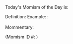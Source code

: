 Today's Momism of the Day is:
<strong><span id="randomMom"></span></strong>

<span id="defLabel">Definition: </span>
<span id="randomDefinition"></span>
<span id="exLabel">Example: : </span>
<em><span id="randomExample"></span></em>
<br><br>
<span id="mommLabel">Mommentary: </span>
<span id="randomMommentary"></span>

<span id="IDLabel">(Momism ID #: </span>
<span id="randomID"></span><span>)</span>

<p></p>
<script> 
var allMomisms = [
{% for each in site.data.momisms %}
 {
  momism: "{{ each.momism }}",
 {% if each.definition %} definition: "{{ each.definition }}", {% endif %}
 {% if each.example %} example: "{{ each.example }}",{% endif %}
 {% if each.mommentary %} mommentary: "{{ each.mommentary }}",{% endif %}
  momism_id: "{{ each.order }}"
},
        {% endfor %} 
];

var randomNum = [
  {% for each in site.data.randday %}
 {
  day: {{ each.day }},
  rand: {{ each.rand }},
},
  {% endfor %}
];

today=new Date()
var randforToday = randomNum[daysIntoYear(today) - 1];

// Making these all into variables to be easier to handle:
var modFinal = allMomisms[randforToday.rand].momism;
var defFinal =  allMomisms[randforToday.rand].definition;
var exFinal = allMomisms[randforToday.rand].example;
var mommFinal = allMomisms[randforToday.rand].mommentary;
var idFinal = allMomisms[randforToday.rand].momism_id;


function daysIntoYear(date){
    return (Date.UTC(date.getFullYear(), date.getMonth(), date.getDate()) - Date.UTC(date.getFullYear(), 0, 0)) / 24 / 60 / 60 / 1000;
}

document.getElementById("randomMom").innerHTML = modFinal;

if (typeof defFinal === 'undefined') {
  document.getElementById("randomDefinition").style.display = "none";
  document.getElementById("defLabel").style.display = "none";
} else {
  document.getElementById("randomDefinition").innerHTML = defFinal;
}

if (typeof exFinal === 'undefined') {
  document.getElementById("randomExample").style.display = "none";
  document.getElementById("exLabel").style.display = "none";
} else {
  document.getElementById("randomExample").innerHTML = exFinal;
}

if (typeof mommFinal === 'undefined') {
  document.getElementById("randomMommentary").style.display = "none";
  document.getElementById("mommLabel").style.display = "none";
} else {
  document.getElementById("randomMommentary").innerHTML = mommFinal;
}

document.getElementById("randomID").innerHTML = idFinal;

</script>
